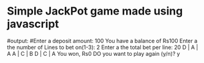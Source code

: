 # Simple JackPot game made using javascript
#output:
#Enter a deposit amount: 100
You have a balance of Rs100
Enter a the number of Lines to bet on(1-3): 2
Enter a the total bet per line: 20
D | A | A
A | C | B
D | C | A
You won, Rs0
DO you want to play again (y/n)? y

